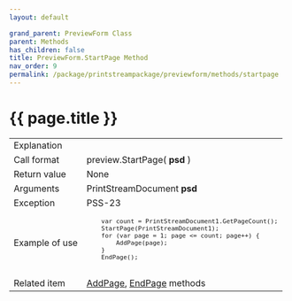 ```yaml
---
layout: default

grand_parent: PreviewForm Class
parent: Methods
has_children: false
title: PreviewForm.StartPage Method
nav_order: 9
permalink: /package/printstreampackage/previewform/methods/startpage
---
```

# {{ page.title }}

<table>
  <tr>
    <td>Explanation</td>
    <td colspan="2"></td>
  </tr>
  <tr>
    <td>Call format</td>
    <td colspan="2">preview.StartPage( <b>psd</b> )</td>
  </tr>
  <tr>
    <td>Return value</td>
    <td colspan="2">None</td>
  </tr>  
  <tr>
    <td>Arguments</td>
    <td>PrintStreamDocument <b>psd</b></td>
    <td></td>
  </tr>
  <tr>
    <td>Exception</td>
    <td>PSS-23</td>
    <td></td>
  </tr>
  <tr>
    <td>Example of use</td>
    <td colspan="2"><code><pre>
    var count = PrintStreamDocument1.GetPageCount();
    StartPage(PrintStreamDocument1);
    for (var page = 1; page <= count; page++) {
        AddPage(page);
    }
    EndPage();
    </pre></code></td>
  </tr>
  <tr>
    <td>Related item</td>
    <td colspan="2"><a href="/package/printstreampackage/previewform/methods/addpage">AddPage</a>, <a href="/package/printstreampackage/previewform/methods/endpage">EndPage</a> methods</td>
  </tr>
</table>



